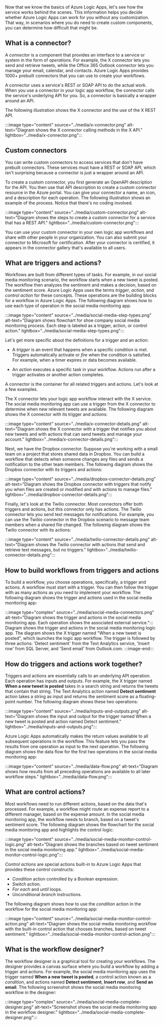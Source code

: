 Now that we know the basics of Azure Logic Apps, let's see how the service works behind the scenes. This information helps you decide whether Azure Logic Apps can work for you without any customization. That way, in scenarios where you do need to create custom components, you can determine how difficult that might be.

## What is a connector?

A *connector* is a component that provides an interface to a service or system in the form of *operations*. For example, the X connector lets you send and retrieve tweets, while the Office 365 Outlook connector lets you manage your email, calendar, and contacts. Azure Logic Apps provides 1000+ prebuilt connectors that you can use to create your workflows.

A connector uses a service's REST or SOAP API to do the actual work. When you use a connector in your logic app workflow, the connector calls the service's underlying API for you. So, a connector is basically a wrapper around an API.

The following illustration shows the X connector and the use of the X REST API.

:::image type="content" source="../media/x-connector.png" alt-text="Diagram shows the X connector calling methods in the X API." lightbox="../media/x-connector.png":::

## Custom connectors

You can write custom connectors to access services that don't have prebuilt connectors. These services must have a REST or SOAP API, which isn't surprising because a connector is just a wrapper around an API.

To create a custom connector, you first generate an OpenAPI description for the API. You then use that API description to create a custom connector resource in the Azure portal. You can give your connector a name, an icon, and a description for each operation. The following illustration shows an example of the process. Notice that there's no coding involved.

:::image type="content" source="../media/custom-connector.png" alt-text="Diagram shows the steps to create a custom connector for a service that has a REST API." lightbox="../media/custom-connector.png":::

You can use your custom connector in your own logic app workflows and share with other people in your organization. You can also submit your connector to Microsoft for certification. After your connector is certified, it appears in the connector gallery that's available to all users.

## What are triggers and actions?

Workflows are built from different types of tasks. For example, in our social media monitoring scenario, the workflow starts when a new tweet is posted. The workflow then analyzes the sentiment and makes a decision, based on the sentiment score. Azure Logic Apps uses the terms *trigger*, *action*, and *control action* for these concepts. These operations are the building blocks for a workflow in Azure Logic Apps. The following diagram shows how to use each type of operation in the social media monitoring app.

:::image type="content" source="../media/social-media-step-types.png" alt-text="Diagram shows flowchart for shoe company social media monitoring process. Each step is labeled as a trigger, action, or control action." lightbox="../media/social-media-step-types.png":::

Let's get more specific about the definitions for a trigger and an action:

- A *trigger* is an event that happens when a specific condition is met. Triggers automatically activate or *fire* when the condition is satisfied. For example, when a timer expires or data becomes available.

- An *action* executes a specific task in your workflow. Actions run after a trigger activates or another action completes.

A connector is the container for all related triggers and actions. Let's look at a few examples.

The X connector lets your logic app workflow interact with the X service. The social media monitoring app can use a trigger from the X connector to determine when new relevant tweets are available. The following diagram shows the X connector with its trigger and actions:

:::image type="content" source="../media/x-connector-details.png" alt-text="Diagram shows the X connector with a trigger that notifies you about new tweets and with actions that can send tweets and manage your account." lightbox="../media/x-connector-details.png":::

Next, we have the Dropbox connector. Suppose you're working with a small team on a project that stores shared data in Dropbox. You can build a workflow that detects when someone changes any files and sends a notification to the other team members. The following diagram shows the Dropbox connector with its triggers and actions:

:::image type="content" source="../media/dropbox-connector-details.png" alt-text="Diagram shows the Dropbox connector with triggers that notify you when files are created or modified and with actions to manage files." lightbox="../media/dropbox-connector-details.png":::

Finally, let's look at the Twilio connector. Most connectors offer both triggers and actions, but this connector only has actions. The Twilio connector lets you send text messages for notifications. For example, you can use the Twiliio connector in the Dropbox scenario to message team members when a shared file changed. The following diagram shows the Twilio connector with its actions:

:::image type="content" source="../media/twilio-connector-details.png" alt-text="Diagram shows the Twilio connector with actions that send and retrieve text messages, but no triggers." lightbox="../media/twilio-connector-details.png":::

## How to build workflows from triggers and actions

To build a workflow, you choose operations, specifically, a trigger and actions. A workflow must start with a trigger. You can then follow the trigger with as many actions as you need to implement your workflow. The following diagram shows the trigger and actions used in the social media monitoring app:

:::image type="complex" source="../media/social-media-connectors.png" alt-text="Diagram shows the trigger and actions in the social media monitoring app. Each operation shows the associated external service.":::
Diagram shows the trigger and actions in the social media monitoring logic app. The diagram shows the X trigger named "When a new tweet is posted", which launches the logic app workflow. The trigger is followed by three actions: 'Detect sentiment' from the Text Analytics service, 'Insert row' from SQL Server, and 'Send email' from Outlook.com.
:::image-end:::

## How do triggers and actions work together?

Triggers and actions are essentially calls to an underlying API operation. Each operation has inputs and outputs. For example, the X trigger named **When a new tweet is posted** takes in a search string and returns the tweets that contain that string. The Text Analytics action named **Detect sentiment** action takes a string as input and returns the sentiment score as a floating-point number. The following diagram shows these two operations:

:::image type="content" source="../media/inputs-and-outputs.png" alt-text="Diagram shows the input and output for the trigger named When a new tweet is posted and action named Detect sentiment." lightbox="../media/inputs-and-outputs.png":::

Azure Logic Apps automatically makes the return values available to all subsequent operations in the workflow. This feature lets you pass the results from one operation as input to the next operation. The following diagram shows the data flow for the first two operations in the social media monitoring app:

:::image type="content" source="../media/data-flow.png" alt-text="Diagram shows how results from all preceding operations are available to all later workflow steps." lightbox="../media/data-flow.png":::

## What are control actions?

Most workflows need to run different actions, based on the data that's processed. For example, a workflow might route an expense report to a different manager, based on the expense amount. In the social media monitoring app, the workflow needs to branch, based on a tweet's sentiment score. The following diagram shows the flowchart for the social media monitoring app and highlights the control logic:

:::image type="content" source="../media/social-media-monitor-control-logic.png" alt-text="Diagram shows the branches based on tweet sentiment in the social media monitoring app." lightbox="../media/social-media-monitor-control-logic.png":::

*Control actions* are special actions built-in to Azure Logic Apps that provides these control constructs:

- *Condition* action controlled by a Boolean expression.
- *Switch* action.
- *For each* and *until* loops.
- Unconditional *branch* instructions.

The following diagram shows how to use the *condition* action in the workflow for the social media monitoring app:

:::image type="content" source="../media/social-media-monitor-control-action.png" alt-text="Diagram shows the social media monitoring workflow with the built-in control action that chooses branches, based on tweet sentiment." lightbox="../media/social-media-monitor-control-action.png":::

## What is the workflow designer?

The workflow designer is a graphical tool for creating your workflows. The designer provides a canvas surface where you build a workflow by adding a trigger and actions. For example, the social media monitoring app uses the trigger named **When a new tweet is posted**, a control action known as a *condition*, and actions named **Detect sentiment**, **Insert row**, and **Send an email**. The following screenshot shows the social media monitoring workflow in the designer:

:::image type="complex" source="../media/social-media-complete-designer.png" alt-text="Screenshot shows the social media monitoring app in the workflow designer." lightbox="../media/social-media-complete-designer.png":::
